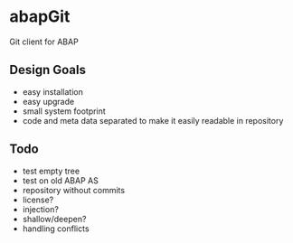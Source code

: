 abapGit
====

Git client for ABAP



Design Goals
------------
- easy installation
- easy upgrade
- small system footprint
- code and meta data separated to make it easily readable in repository


Todo
----
- test empty tree
- test on old ABAP AS
- repository without commits
- license?
- injection?
- shallow/deepen?
- handling conflicts
